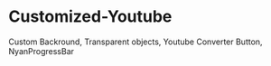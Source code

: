 # Customized-Youtube
Custom Backround, Transparent objects, Youtube Converter Button, NyanProgressBar
